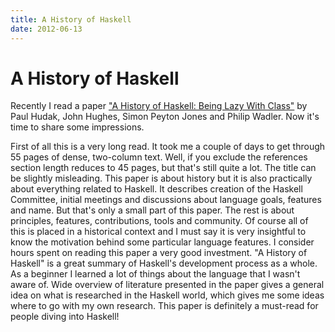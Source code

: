 ```yaml
---
title: A History of Haskell
date: 2012-06-13
---
```


A History of Haskell
====================

Recently I read a paper ["A History of Haskell: Being Lazy With
Class"](http://research.microsoft.com/en-us/um/people/simonpj/papers/history-of-haskell/)
by Paul Hudak, John Hughes, Simon Peyton Jones and Philip Wadler. Now it's time
to share some impressions.

First of all this is a very long read. It took me a couple of days to get
through 55 pages of dense, two-column text. Well, if you exclude the references
section length reduces to 45 pages, but that's still quite a lot. The title can
be slightly misleading. This paper is about history but it is also practically
about everything related to Haskell. It describes creation of the Haskell
Committee, initial meetings and discussions about language goals, features and
name.  But that's only a small part of this paper. The rest is about principles,
features, contributions, tools and community. Of course all of this is placed in
a historical context and I must say it is very insightful to know the motivation
behind some particular language features. I consider hours spent on reading this
paper a very good investment. "A History of Haskell" is a great summary of
Haskell's development process as a whole. As a beginner I learned a lot of
things about the language that I wasn't aware of. Wide overview of literature
presented in the paper gives a general idea on what is researched in the Haskell
world, which gives me some ideas where to go with my own research. This paper is
definitely a must-read for people diving into Haskell!

